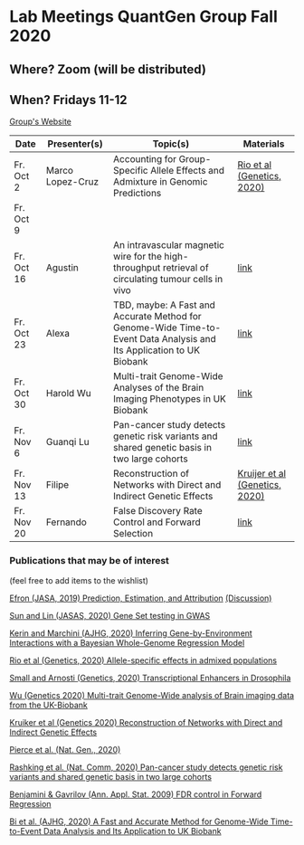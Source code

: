 
# Lab Meetings QuantGen Group Fall 2020

## Where? Zoom (will be distributed)

## When? Fridays 11-12

[Group's Website](http://quantgen.github.io/)

| Date           | Presenter(s)     |  Topic(s)        |  Materials    |
| -------------  | ---------------- | ---------------- | ------------- |
|Fr. Oct 2| Marco Lopez-Cruz | Accounting for Group-Specific Allele Effects and Admixture in Genomic Predictions | [Rio et al (Genetics, 2020)](https://www.genetics.org/content/216/1/27)|
|Fr. Oct 9| | ||
|Fr. Oct 16| Agustin | An intravascular magnetic wire for the high-throughput retrieval of circulating tumour cells in vivo | [link](https://www.nature.com/articles/s41551-018-0257-3)|
|Fr. Oct 23| Alexa | TBD, maybe: A Fast and Accurate Method for Genome-Wide Time-to-Event Data Analysis and Its Application to UK Biobank  | [link](https://www.sciencedirect.com/science/article/abs/pii/S0002929720301919) |
|Fr. Oct 30| Harold Wu | Multi-trait Genome-Wide Analyses of the Brain Imaging Phenotypes in UK Biobank | [link](https://search-proquest-com.proxy2.cl.msu.edu/docview/2435552496?pq-origsite=summon) |
|Fr. Nov 6|  Guanqi Lu| Pan-cancer study detects genetic risk variants and shared genetic basis in two large cohorts | [link](https://www.nature.com/articles/s41467-020-18246-6)|
|Fr. Nov 13|  Filipe | Reconstruction of Networks with Direct and Indirect Genetic Effects |[Kruijer et al (Genetics, 2020)](https://www.genetics.org/content/214/4/781)|
|Fr. Nov 20| Fernando | False Discovery Rate Control and Forward Selection | [link](https://projecteuclid.org/download/pdfview_1/euclid.aoas/1239888367) |

### Publications that may be of interest 
(feel free to add items to the wishlist)

[Efron (JASA, 2019) Prediction, Estimation, and Attribution](https://amstat.tandfonline.com/doi/abs/10.1080/01621459.2020.1762613?journalCode=uasa20) [(Discussion)](https://www.tandfonline.com/doi/abs/10.1080/01621459.2020.1762617)

[Sun and Lin (JASAS, 2020) Gene Set testing in GWAS](https://www.tandfonline.com/doi/full/10.1080/01621459.2019.1660170)

[Kerin and Marchini (AJHG, 2020) Inferring Gene-by-Environment Interactions with a Bayesian Whole-Genome Regression Model ](https://www.sciencedirect.com/science/article/pii/S0002929720302779)

[Rio et al (Genetics, 2020) Allele-specific effects in admixed populations](https://www.genetics.org/content/216/1/27)

[Small and Arnosti (Genetics, 2020) Transcriptional Enhancers in Drosophila](https://www.genetics.org/content/216/1/1)

[Wu (Genetics 2020) Multi-trait Genome-Wide analysis of Brain imaging data from the UK-Biobank](https://www.genetics.org/content/215/4/947)

[Kruiker et al (Genetics 2020) Reconstruction of Networks with Direct and Indirect Genetic Effects](https://www.genetics.org/content/214/4/781)

[Pierce et al. (Nat. Gen., 2020)](https://www.nature.com/articles/s41531-020-00125-y)

[Rashking et al. (Nat. Comm, 2020) Pan-cancer study detects genetic risk variants and shared genetic basis in two large cohorts](https://www.nature.com/articles/s41467-020-18246-6)

[Benjamini & Gavrilov (Ann. Appl. Stat. 2009) FDR control in Forward Regression](https://projecteuclid.org/euclid.aoas/1239888367)

[Bi et al. (AJHG, 2020) A Fast and Accurate Method for Genome-Wide Time-to-Event Data Analysis and Its Application to UK Biobank](https://www.sciencedirect.com/science/article/abs/pii/S0002929720301919)
